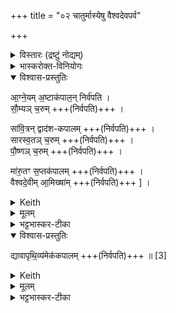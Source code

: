 +++
title = "०२ चातुर्मास्येषु वैश्वदेवपर्व"

+++

<details><summary>विस्तारः (द्रष्टुं नोद्यम्)</summary>

विश्वेदेवा ऋषयः  
(चातुर्मास्येषु प्रथमपर्व) वैश्वदेवपर्व-हविरष्टकम् , तद्ब्राह्मणम् (आग्नेयादीन्यष्टौ वैश्वदेवहवींषि)
</details>
<details><summary>भास्करोक्त-विनियोगः</summary>

1 सन्ति तावद्राजसूयान्तर्भावीनि चातुर्मास्यहवींषि ; तत्र तावद्वैश्वदेवहवींषि विदधाति - आग्नेयमष्टाकपालं निर्वपतीत्यादि ॥
</details>
<details open><summary>विश्वास-प्रस्तुतिः</summary>

आ॒ग्ने॒यम् अ॒ष्टाक॑पाल॒न् निर्व॑पति ।  
सौ॒म्यञ् च॒रुम्  +++(निर्वपति)+++ ।    

सा॑वि॒त्रन् द्वाद॑श-कपालम्  +++(निर्वपति)+++ ।   
सारस्व॒तञ् च॒रुम्  +++(निर्वपति)+++ ।   
पौ॒ष्णञ् च॒रुम्  +++(निर्वपति)+++ ।  

मा॑रु॒तꣳ स॒प्तक॑पालम्  +++(निर्वपति)+++ ।    
वैश्वदे॒वीम् आ॒मिख्षा॑म्  +++(निर्वपति)+++  ]  ।   
</details>
<details><summary>Keith</summary>

He offers to Agni on eight potsherds,  
an oblation to Soma,  

to Savitr on twelve potsherds,  
an oblation to Sarasvati,  
an oblation to Pusan,  
to the Maruts on seven potsherds,  
clotted curds to the All-gods, 
</details>
<details><summary>मूलम्</summary>

आ॒ग्ने॒यम॒ष्टाक॑पाल॒न्निर्व॑पति सौ॒म्यञ्च॒रुꣳ सा॑वि॒त्रन्द्वाद॑शकपालꣳ सारस्व॒तञ्च॒रुम्पौ॒ष्णञ्च॒रुम्मा॑रु॒तꣳ स॒प्तक॑पालव्ँवैश्वदे॒वीमा॒मिख्षा॑म्। 

</details>
<details><summary>भट्टभास्कर-टीका</summary>

एतानि यथासमाम्नातमष्टौ हवींषि निर्वपति । अष्टहविष्कोऽयमेको यागः । एषां च पौष्णान्तानि पञ्च सञ्चराणि वरुणप्रघासादिष्वप्युपयोक्ष्यन्ते । 'वैश्वदेवेन वै प्रजापतिः प्रजा असृजत' इति ब्राह्मणम्, 'ते वा एते त्रिस्संवत्सरस्य प्रयुज्यन्ते' इति च । 'अग्नेर्ढक्' । सौम्यम्, पूर्ववट्ट्यण् । तप्ते पयसि दध्यानयति यत्संवर्तते सामिक्षा ।
</details>
<details open><summary>विश्वास-प्रस्तुतिः</summary>

द्यावापृथि॒व्य॑मेक॑कपालम्  +++(निर्वपति)+++ ॥ [3]
</details>
<details><summary>Keith</summary>

and on eleven potsherds to sky and earth.
</details>
<details><summary>मूलम्</summary>

द्यावापृथि॒व्य॑मेक॑कपालम्  +++(निर्वपति)+++ ॥ [3]
</details>
<details><summary>भट्टभास्कर-टीका</summary>

द्यावापृथिव्यामिति । 'द्यावापृथिवीशुनासीर' इति यत् । सर्वेषां यागानामन्त्य एककपालः ॥

इत्यष्टमे द्वितीयोऽनुवाकः ॥  
</details>
